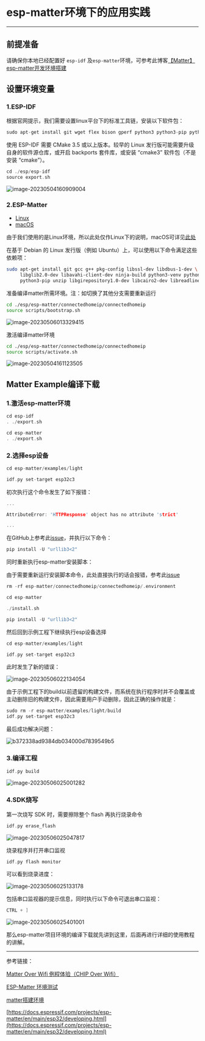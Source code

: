 # esp-matter环境下的应用实践

---

## 前提准备

请确保你本地已经配置好 `esp-idf` 及`esp-matter`环境，可参考此博客[【Matter】esp-matter开发环境搭建](https://blog.csdn.net/qq_56914146/article/details/130484975?spm=1001.2014.3001.5501)

## 设置环境变量

### 1.ESP-IDF

根据官网提示，我们需要设置linux平台下的标准工具链，安装以下软件包：

```c
sudo apt-get install git wget flex bison gperf python3 python3-pip python3-setuptools cmake ninja-build ccache libffi-dev libssl-dev dfu-util libusb-1.0-0
```

使用 ESP-IDF 需要 CMake 3.5 或以上版本。较早的 Linux 发行版可能需要升级自身的软件源仓库，或开启 backports 套件库，或安装 “cmake3” 软件包（不是安装 “cmake”）。

```c
cd ./esp/esp-idf
source export.sh
```

![image-20230504160909004](https://raw.githubusercontent.com/kurisaW/picbed/main/img2023/202305041609281.png)

### 2.ESP-Matter

- [Linux](https://github.com/project-chip/connectedhomeip/blob/master/docs/guides/BUILDING.md#installing-prerequisites-on-linux)
- [macOS](https://github.com/project-chip/connectedhomeip/blob/master/docs/guides/BUILDING.md#installing-prerequisites-on-macos)

由于我们使用的是Linux环境，所以此处仅作Linux下的说明，macOS可详见[此处](https://github.com/project-chip/connectedhomeip/blob/master/docs/guides/BUILDING.md#installing-prerequisites-on-macos)

在基于 Debian 的 Linux 发行版（例如 Ubuntu）上，可以使用以下命令满足这些依赖项：

```bash
sudo apt-get install git gcc g++ pkg-config libssl-dev libdbus-1-dev \
     libglib2.0-dev libavahi-client-dev ninja-build python3-venv python3-dev \
     python3-pip unzip libgirepository1.0-dev libcairo2-dev libreadline-dev
```

准备编译matter所需环境。注：如切换了其他分支需要重新运行

```bash
cd ./esp/esp-matter/connectedhomeip/connectedhomeip
source scripts/bootstrap.sh
```

![image-20230506013329415](https://raw.githubusercontent.com/kurisaW/picbed/main/img2023/202305060133538.png)

激活编译matter环境

```bash
cd ./esp/esp-matter/connectedhomeip/connectedhomeip
source scripts/activate.sh
```

![image-20230504161123505](https://raw.githubusercontent.com/kurisaW/picbed/main/img2023/202305041611578.png)

## Matter Example编译下载

### 1.激活esp-matter环境

```c
cd esp-idf
. ./export.sh
```

```c
cd esp-matter 
. ./export.sh
```

### 2.选择esp设备

```c
cd esp-matter/examples/light

idf.py set-target esp32c3
```

初次执行这个命令发生了如下报错：

```c
...

AttributeError: 'HTTPResponse' object has no attribute 'strict'

...
```

在GitHub上参考此[issue](https://github.com/espressif/esp-idf/issues/11340)，并执行以下命令：

```c
pip install -U "urllib3<2"
```

同时重新执行esp-matter安装脚本：

由于需要重新运行安装脚本命令，此处直接执行的话会报错，参考此[issue](https://github.com/kurisaW/Summer-of-Open-Source/issues/7)

```c
rm -rf esp-matter/connectedhomeip/connectedhomeip/.environment

cd esp-matter

./install.sh
```

```c
pip install -U "urllib3<2"
```

然后回到示例工程下继续执行esp设备选择

```c
cd esp-matter/examples/light

idf.py set-target esp32c3
```

此时发生了新的错误：

![image-20230506022134054](https://raw.githubusercontent.com/kurisaW/picbed/main/img2023/202305060221146.png)

由于示例工程下的build以前遗留的构建文件，而系统在执行程序时并不会覆盖或主动删除旧的构建文件，因此需要用户手动删除，因此正确的操作就是：

```c
sudo rm -r esp-matter/examples/light/build
idf.py set-target esp32c3
```

最后成功解决问题：

![b372338ad9384db034000d7839549b5](https://user-images.githubusercontent.com/98592772/236539480-35af78e1-382f-4092-a25b-fb2a09004d0a.png)

### 3.编译工程

```c
idf.py build
```

![image-20230506025001282](https://raw.githubusercontent.com/kurisaW/picbed/main/img2023/202305060250998.png)

### 4.SDK烧写

第一次烧写 SDK 时，需要擦除整个 flash 再执行烧录命令

```c
idf.py erase_flash
```
![image-20230506025047817](https://raw.githubusercontent.com/kurisaW/picbed/main/img2023/202305060252819.png)

烧录程序并打开串口监视

```c
idf.py flash monitor
```

可以看到烧录进度：

![image-20230506025133178](https://raw.githubusercontent.com/kurisaW/picbed/main/img2023/202305060251334.png)

包括串口监视器的提示信息，同时执行以下命令可退出串口监视：

```c
CTRL + ]
```

![image-20230506025401001](https://raw.githubusercontent.com/kurisaW/picbed/main/img2023/202305060254172.png)

那么esp-matter项目环境的编译下载就先讲到这里，后面再进行详细的使用教程的讲解。

---

参考链接：

[Matter Over Wifi 例程体验（CHIP Over Wifi）](https://blog.csdn.net/hydfxy2018/article/details/122041168?spm=1001.2101.3001.6650.11&utm_medium=distribute.pc_relevant.none-task-blog-2~default~CTRLIST~Rate-11-122041168-blog-127516686.pc_relevant_default&depth_1-utm_source=distribute.pc_relevant.none-task-blog-2~default~CTRLIST~Rate-11-122041168-blog-127516686.pc_relevant_default&utm_relevant_index=12)

[ESP-Matter 环境测试](https://blog.csdn.net/weixin_40209493/article/details/125814311?ops_request_misc=%257B%2522request%255Fid%2522%253A%2522168324979316800211536064%2522%252C%2522scm%2522%253A%252220140713.130102334.pc%255Fall.%2522%257D&request_id=168324979316800211536064&biz_id=0&utm_medium=distribute.pc_search_result.none-task-blog-2~all~first_rank_ecpm_v1~rank_v31_ecpm-4-125814311-null-null.142^v86^control_2,239^v2^insert_chatgpt&utm_term=matter%E6%8A%A5%E9%94%99&spm=1018.2226.3001.4187)

[matter搭建环境](https://blog.csdn.net/puweiqi/article/details/129474079?spm=1001.2101.3001.6650.2&utm_medium=distribute.pc_relevant.none-task-blog-2%7Edefault%7EYuanLiJiHua%7EPosition-2-129474079-blog-125973073.235%5Ev32%5Epc_relevant_default_base3&depth_1-utm_source=distribute.pc_relevant.none-task-blog-2%7Edefault%7EYuanLiJiHua%7EPosition-2-129474079-blog-125973073.235%5Ev32%5Epc_relevant_default_base3&utm_relevant_index=3)

[https://docs.espressif.com/projects/esp-matter/en/main/esp32/developing.html](https://docs.espressif.com/projects/esp-matter/en/main/esp32/developing.html)